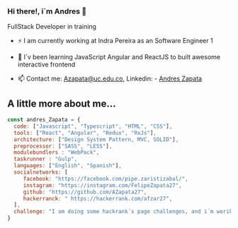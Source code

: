 ### Hi there!, i´m Andres 👋

FullStack Developer in training

- ⚡ I am currently working at Indra Pereira as an Software Engineer 1

- 🌱 I´v been learning JavaScript Angular and ReactJS to built awesome interactive frontend

- 📫 Contact me: Azapata@uc.edu.co,  Linkedin: - [Andres Zapata](https://www.linkedin.com/in/andres-zapata-aristizabal/)


## A little more about me...

```javascript
const andres_Zapata = {
  code: ["Javascript", "Typescript", "HTML", "CSS"],
  tools: ["React", "Angular", "Redux", "RxJs"],
  architecture: ["Design System Pattern, MVC, SOLID"],
  preprocessor: ["SASS", "LESS"],
  modulebundlers : "WebPack",
  taskrunner : "Gulp",
  languages: ["English", "Spanish"],
  socialnetworks: [ 
     facebook: "https://facebook.com/pipe.zaristizabal/", 
     instagram: "https://instagram.com/FelipeZapata27",
     github: "https://github.com/AZapata27",
     hackerranck: " https://hackerrank.com/afzar27",
  ],
  challenge: "I am doing some hackrank´s page challenges, and i´m woriking on my portfolio as junior dev"
}
```



<!--
**AZapata27/AZapata27** is a ✨ _special_ ✨ repository because its `README.md` (this file) appears on your GitHub profile.

Here are some ideas to get you started:

- 🔭 I’m currently working on ...
- 🌱 I’m currently learning ...
- 👯 I’m looking to collaborate on ...
- 🤔 I’m looking for help with ...
- 💬 Ask me about ...
- 📫 How to reach me: ...
- 😄 Pronouns: ...
- ⚡ Fun fact: ...
-->

